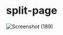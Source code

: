 # split-page
![Screenshot (189)](https://user-images.githubusercontent.com/55451653/125106061-d1bae900-e0fc-11eb-82bb-4aa6a702d1b1.png)
